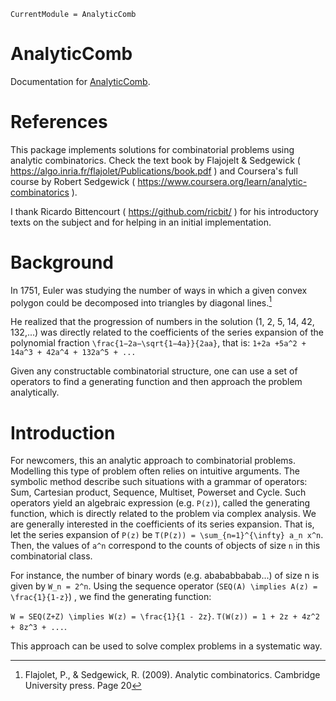 ```@meta
CurrentModule = AnalyticComb
```

# AnalyticComb

Documentation for [AnalyticComb](https://github.com/fargolo/AnalyticComb.jl).

# References   

This package implements solutions for combinatorial problems using analytic combinatorics.
Check the text book by Flajojelt & Sedgewick ( https://algo.inria.fr/flajolet/Publications/book.pdf ) and Coursera's full course by Robert Sedgewick ( https://www.coursera.org/learn/analytic-combinatorics ).  

I thank Ricardo Bittencourt ( https://github.com/ricbit/ ) for his introductory texts on the subject and for helping in an initial implementation.  

# Background  

In 1751, Euler was studying the number of ways in which a given convex polygon could be decomposed into triangles by diagonal lines.[^1]

He realized that the progression of numbers in the solution (1, 2, 5, 14, 42, 132,...) was directly related to the coefficients of the series expansion of the polynomial fraction 
``\frac{1−2a−\sqrt{1−4a}}{2aa}``, that is:
``1+2a +5a^2 + 14a^3 + 42a^4 + 132a^5 + ...``

Given any constructable combinatorial structure, one can use a set of operators to find a generating function and then approach the problem analytically.

# Introduction  

For newcomers, this an analytic approach to combinatorial problems. Modelling this type of problem often relies on intuitive arguments. The symbolic method describe such situations with a grammar of operators: Sum, Cartesian product, Sequence, Multiset, Powerset and Cycle. Such operators yield an algebraic expression (e.g. ``P(z)``), called the generating function, which is directly related to the problem via complex analysis. We are generally interested in the coefficients of its series expansion. That is, let the series expansion of ``P(z)`` be ``T(P(z)) = \sum_{n=1}^{\infty} a_n x^n``. Then, the values of ``a^n`` correspond to the counts of objects of size ``n`` in this combinatorial class.

For instance, the number of binary words (e.g. abababbabab...) of size n is given by ``W_n = 2^n``. Using the sequence operator (``SEQ(A) \implies A(z) = \frac{1}{1-z}``) , we find the generating function: 

``W = SEQ(Z+Z) \implies W(z) = \frac{1}{1 - 2z}``. ``T(W(z)) = 1 + 2z + 4z^2 + 8z^3 + ...``.  

This approach can be used to solve complex problems in a systematic way.    


[^1]: Flajolet, P., & Sedgewick, R. (2009). Analytic combinatorics. Cambridge University press. Page 20
